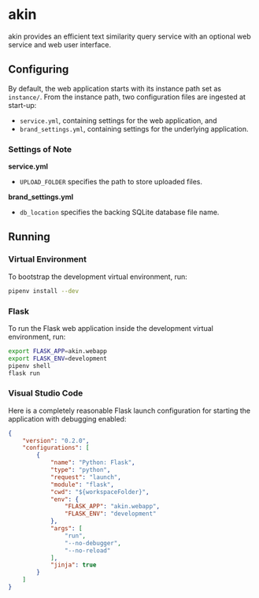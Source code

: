 # akin
akin provides an efficient text similarity query service with an optional web service and web user interface.

## Configuring
By default, the web application starts with its instance path set as `instance/`.
From the instance path, two configuration files are ingested at start-up:
- `service.yml`, containing settings for the web application, and
- `brand_settings.yml`, containing settings for the underlying application.

### Settings of Note
**service.yml**
- `UPLOAD_FOLDER` specifies the path to store uploaded files.

**brand_settings.yml**
- `db_location` specifies the backing SQLite database file name.

## Running
### Virtual Environment
To bootstrap the development virtual environment, run:

```bash
pipenv install --dev
```

### Flask
To run the Flask web application inside the development virtual environment, run:

```bash
export FLASK_APP=akin.webapp
export FLASK_ENV=development
pipenv shell
flask run
```

### Visual Studio Code
Here is a completely reasonable Flask launch configuration for starting the application with debugging enabled:

```json
{
    "version": "0.2.0",
    "configurations": [
        {
            "name": "Python: Flask",
            "type": "python",
            "request": "launch",
            "module": "flask",
            "cwd": "${workspaceFolder}",
            "env": {
                "FLASK_APP": "akin.webapp",
                "FLASK_ENV": "development"
            },
            "args": [
                "run",
                "--no-debugger",
                "--no-reload"
            ],
            "jinja": true
        }
    ]
}
```